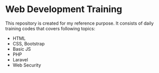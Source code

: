 # Web Development Training
This repository is created for my reference purpose. It consists of daily training codes that covers following topics:
- HTML
- CSS, Bootstrap
- Basic JS
- PHP
- Laravel
- Web Security
